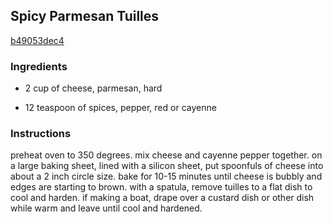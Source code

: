 ## Spicy Parmesan Tuilles

[b49053dec4](http://www.food.com/recipe/spicy-parmesan-tuilles-245416)

### Ingredients

 - 2 cup of cheese, parmesan, hard

 - 12 teaspoon of spices, pepper, red or cayenne

### Instructions

preheat oven to 350 degrees. mix cheese and cayenne pepper together. on a large baking sheet, lined with a silicon sheet, put spoonfuls of cheese into about a 2 inch circle size. bake for 10-15 minutes until cheese is bubbly and edges are starting to brown. with a spatula, remove tuilles to a flat dish to cool and harden. if making a boat, drape over a custard dish or other dish while warm and leave until cool and hardened.
